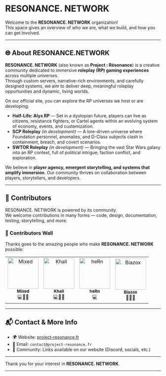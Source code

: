 # RESONANCE. NETWORK

Welcome to the **RESONANCE. NETWORK** organization!  
This space gives an overview of who we are, what we build, and how you can get involved.

---

## 🌐 About RESONANCE.NETWORK

**RESONANCE. NETWORK** (also known as **Project : Résonance**) is a creative community dedicated to immersive **roleplay (RP) gaming experiences** across multiple universes.  
Through custom servers, narrative-rich environments, and carefully designed systems, we aim to deliver deep, meaningful roleplay opportunities and dynamic, living worlds.  

On our official site, you can explore the RP universes we host or are developing:

- **Half-Life: Alyx RP** — Set in a dystopian future, players can live as citizens, resistance fighters, or Cartel agents within an evolving system of economy, events, and customization.  
- **SCP Roleplay** *(in development)* — A lore-driven universe where Foundation personnel, anomalies, and D-Class subjects clash in containment, breach, and covert scenarios.  
- **SWTOR Roleplay** *(in development)* — Bringing the vast Star Wars galaxy into an RP context, full of political intrigue, faction conflict, and exploration.  

We believe in **player agency, emergent storytelling, and systems that amplify immersion**. Our community thrives on collaboration between players, storytellers, and developers.

---

## 🤝 Contributors

RESONANCE. NETWORK is powered by its community.  
We welcome contributions in many forms — code, design, documentation, testing, storytelling, and more.  

### 👥 Contributors Wall

Thanks goes to the amazing people who make **RESONANCE. NETWORK** possible:  

<!-- ALL-CONTRIBUTORS-LIST:START -->
<!-- prettier-ignore -->
<table>
  <tr>
    <td align="center"><a href="https://github.com/mixvd"><img src="https://github.com/mixvd.png" width="100px;" alt="Mixed"/><br /><sub><b>Mixed</b></sub></a><br />💻🎨📖</td>
    <td align="center"><a href="https://github.com/KhallG"><img src="https://github.com/KhallG.png" width="100px;" alt="Khall"/><br /><sub><b>Khall</b></sub></a><br />💻🎨📖</td>
    <td align="center"><a href="https://github.com/Biscorn"><img src="https://github.com/Biscorn.png" width="100px;" alt="heRn"/><br /><sub><b>heRn</b></sub></a><br />💻</td>
    <td align="center"><a href="https://github.com/Biazox44"><img src="https://github.com/Biazox44.png" width="100px;" alt="Biazox"/><br /><sub><b>Biazox</b></sub></a><br />📖💡🧪</td>
  </tr>
</table>
<!-- ALL-CONTRIBUTORS-LIST:END -->

---

## 📬 Contact & More Info

- 🌍 Website: [project-resonance.fr](https://project-resonance.fr)  
- 📧 Email: `contact@project-resonance.fr`  
- 💬 Community: Links available on our website (Discord, socials, etc.)  

---

Thank you for your interest in **RESONANCE. NETWORK**.  

---
